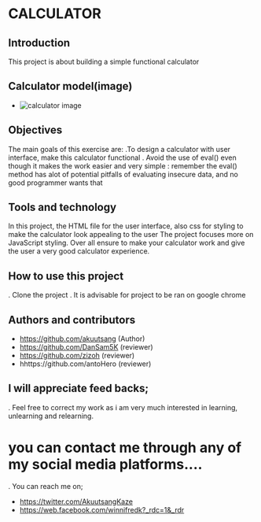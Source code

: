 # CALCULATOR
## Introduction
This project is about building a simple functional calculator
## Calculator model(image)
- ![calculator image](https://user-images.githubusercontent.com/97956975/216941955-2b762091-4510-44d0-a88e-bd5fa06f0a1a.jpg)
## Objectives
The main goals of this exercise are:
  .To design a calculator with user interface, make this calculator functional
  . Avoid the use of eval() even though it makes the work easier and very simple : remember the eval() method has alot of potential pitfalls of evaluating insecure data, and no good programmer wants that
## Tools and technology
In this project, the HTML file for the user interface, also css for styling to make the calculator look appealing to the user
The project focuses more on JavaScript styling.
Over all ensure to make your calculator work and give the user a very good calculator experience.

## How to use this project
. Clone the project
. It is advisable for project to be ran on google chrome

## Authors and contributors
- https://github.com/akuutsang (Author)
- https://github.com/DanSam5K (reviewer)
- https://github.com/zizoh (reviewer)
- hhttps://github.com/antoHero (reviewer)


## I will appreciate feed backs;
. Feel free to correct my work as i am very much interested in learning, unlearning and relearning. 

# you can contact me through any of my social media platforms....
. You can reach me on;
  - https://twitter.com/AkuutsangKaze
  - https://web.facebook.com/winnifredk?_rdc=1&_rdr

